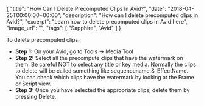 {
  "title": "How Can I Delete Precomputed Clips In Avid?",
  "date": "2018-04-25T00:00:00+00:00",
  "description": "How can I delete precomputed clips in Avid?",
  "excerpt": "Learn how to delete precomputed clips in Avid here",
  "image_url": "",
  "tags": [
    "Sapphire",
    "Avid"
  ]
}

To delete precomputed clips:

*	**Step 1:** On your Avid, go to Tools -> Media Tool
*	**Step 2:** Select all the precompute clips that have the watermark on them. Be careful NOT to select any title or key media. Normally the clips to delete will be called something like sequencename,S_EffectName. You can check which clips have the watermark by looking at the Frame or Script view.
*	**Step 3:** Once you have selected the appropriate clips, delete them by pressing Delete.
